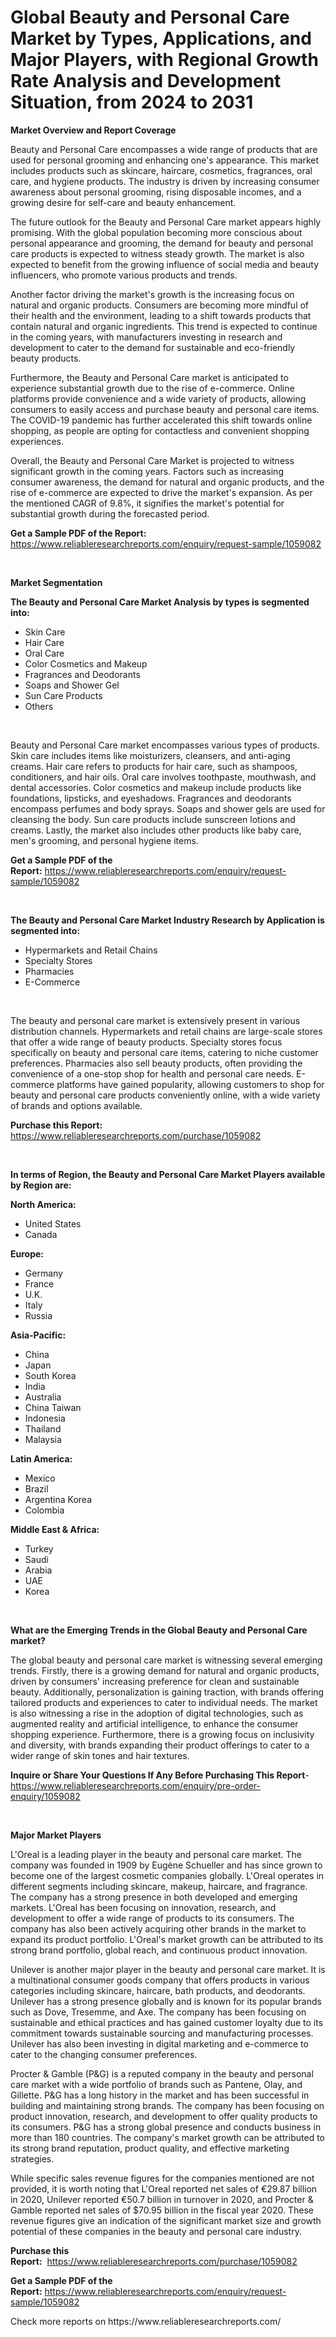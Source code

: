<p><h1>Global Beauty and Personal Care Market by Types, Applications, and Major Players, with Regional Growth Rate Analysis and Development Situation, from 2024 to 2031</h1></p><p><strong>Market Overview and Report Coverage</strong></p>
<p><p>Beauty and Personal Care encompasses a wide range of products that are used for personal grooming and enhancing one's appearance. This market includes products such as skincare, haircare, cosmetics, fragrances, oral care, and hygiene products. The industry is driven by increasing consumer awareness about personal grooming, rising disposable incomes, and a growing desire for self-care and beauty enhancement.</p><p>The future outlook for the Beauty and Personal Care market appears highly promising. With the global population becoming more conscious about personal appearance and grooming, the demand for beauty and personal care products is expected to witness steady growth. The market is also expected to benefit from the growing influence of social media and beauty influencers, who promote various products and trends.</p><p>Another factor driving the market's growth is the increasing focus on natural and organic products. Consumers are becoming more mindful of their health and the environment, leading to a shift towards products that contain natural and organic ingredients. This trend is expected to continue in the coming years, with manufacturers investing in research and development to cater to the demand for sustainable and eco-friendly beauty products.</p><p>Furthermore, the Beauty and Personal Care market is anticipated to experience substantial growth due to the rise of e-commerce. Online platforms provide convenience and a wide variety of products, allowing consumers to easily access and purchase beauty and personal care items. The COVID-19 pandemic has further accelerated this shift towards online shopping, as people are opting for contactless and convenient shopping experiences.</p><p>Overall, the Beauty and Personal Care Market is projected to witness significant growth in the coming years. Factors such as increasing consumer awareness, the demand for natural and organic products, and the rise of e-commerce are expected to drive the market's expansion. As per the mentioned CAGR of 9.8%, it signifies the market's potential for substantial growth during the forecasted period.</p></p>
<p><strong>Get a Sample PDF of the Report:</strong> <a href="https://www.reliableresearchreports.com/enquiry/request-sample/1059082">https://www.reliableresearchreports.com/enquiry/request-sample/1059082</a></p>
<p>&nbsp;</p>
<p><strong>Market Segmentation</strong></p>
<p><strong>The Beauty and Personal Care Market Analysis by types is segmented into:</strong></p>
<p><ul><li>Skin Care</li><li>Hair Care</li><li>Oral Care</li><li>Color Cosmetics and Makeup</li><li>Fragrances and Deodorants</li><li>Soaps and Shower Gel</li><li>Sun Care Products</li><li>Others</li></ul></p>
<p>&nbsp;</p>
<p><p>Beauty and Personal Care market encompasses various types of products. Skin care includes items like moisturizers, cleansers, and anti-aging creams. Hair care refers to products for hair care, such as shampoos, conditioners, and hair oils. Oral care involves toothpaste, mouthwash, and dental accessories. Color cosmetics and makeup include products like foundations, lipsticks, and eyeshadows. Fragrances and deodorants encompass perfumes and body sprays. Soaps and shower gels are used for cleansing the body. Sun care products include sunscreen lotions and creams. Lastly, the market also includes other products like baby care, men's grooming, and personal hygiene items.</p></p>
<p><strong>Get a Sample PDF of the Report:</strong>&nbsp;<a href="https://www.reliableresearchreports.com/enquiry/request-sample/1059082">https://www.reliableresearchreports.com/enquiry/request-sample/1059082</a></p>
<p>&nbsp;</p>
<p><strong>The Beauty and Personal Care Market Industry Research by Application is segmented into:</strong></p>
<p><ul><li>Hypermarkets and Retail Chains</li><li>Specialty Stores</li><li>Pharmacies</li><li>E-Commerce</li></ul></p>
<p>&nbsp;</p>
<p><p>The beauty and personal care market is extensively present in various distribution channels. Hypermarkets and retail chains are large-scale stores that offer a wide range of beauty products. Specialty stores focus specifically on beauty and personal care items, catering to niche customer preferences. Pharmacies also sell beauty products, often providing the convenience of a one-stop shop for health and personal care needs. E-commerce platforms have gained popularity, allowing customers to shop for beauty and personal care products conveniently online, with a wide variety of brands and options available.</p></p>
<p><strong>Purchase this Report:</strong>&nbsp; <a href="https://www.reliableresearchreports.com/purchase/1059082">https://www.reliableresearchreports.com/purchase/1059082</a></p>
<p>&nbsp;</p>
<p><strong>In terms of Region, the Beauty and Personal Care Market Players available by Region are:</strong></p>
<p>
    <p> <strong> North America: </strong>
        <ul>
            <li>United States</li>
            <li>Canada</li>
        </ul>
        </p> 
    <p> <strong> Europe: </strong>
        <ul>
            <li>Germany</li>
            <li>France</li>
            <li>U.K.</li>
            <li>Italy</li>
            <li>Russia</li>
        </ul>
        </p> 
    <p> <strong> Asia-Pacific: </strong>
        <ul>
            <li>China</li>
            <li>Japan</li>
            <li>South Korea</li>
            <li>India</li>
            <li>Australia</li>
            <li>China Taiwan</li>
            <li>Indonesia</li>
            <li>Thailand</li>
            <li>Malaysia</li>
        </ul>
        </p> 
    <p> <strong> Latin America: </strong>
        <ul>
            <li>Mexico</li>
            <li>Brazil</li>
            <li>Argentina Korea</li>
            <li>Colombia</li>
        </ul>
        </p> 
    <p> <strong> Middle East & Africa: </strong>
        <ul>
            <li>Turkey</li>
            <li>Saudi</li>
            <li>Arabia</li>
            <li>UAE</li>
            <li>Korea</li>
        </ul>
    </p>
    </p>
<p>&nbsp;</p>
<p><strong>What are the Emerging Trends in the Global Beauty and Personal Care market?</strong></p>
<p><p>The global beauty and personal care market is witnessing several emerging trends. Firstly, there is a growing demand for natural and organic products, driven by consumers' increasing preference for clean and sustainable beauty. Additionally, personalization is gaining traction, with brands offering tailored products and experiences to cater to individual needs. The market is also witnessing a rise in the adoption of digital technologies, such as augmented reality and artificial intelligence, to enhance the consumer shopping experience. Furthermore, there is a growing focus on inclusivity and diversity, with brands expanding their product offerings to cater to a wider range of skin tones and hair textures.</p></p>
<p><strong>Inquire or Share Your Questions If Any Before Purchasing This Report</strong>- <a href="https://www.reliableresearchreports.com/enquiry/pre-order-enquiry/1059082">https://www.reliableresearchreports.com/enquiry/pre-order-enquiry/1059082</a></p>
<p>&nbsp;</p>
<p><strong>Major Market Players</strong></p>
<p><p>L'Oreal is a leading player in the beauty and personal care market. The company was founded in 1909 by Eugène Schueller and has since grown to become one of the largest cosmetic companies globally. L'Oreal operates in different segments including skincare, makeup, haircare, and fragrance. The company has a strong presence in both developed and emerging markets. L'Oreal has been focusing on innovation, research, and development to offer a wide range of products to its consumers. The company has also been actively acquiring other brands in the market to expand its product portfolio. L'Oreal's market growth can be attributed to its strong brand portfolio, global reach, and continuous product innovation.</p><p>Unilever is another major player in the beauty and personal care market. It is a multinational consumer goods company that offers products in various categories including skincare, haircare, bath products, and deodorants. Unilever has a strong presence globally and is known for its popular brands such as Dove, Tresemme, and Axe. The company has been focusing on sustainable and ethical practices and has gained customer loyalty due to its commitment towards sustainable sourcing and manufacturing processes. Unilever has also been investing in digital marketing and e-commerce to cater to the changing consumer preferences.</p><p>Procter & Gamble (P&G) is a reputed company in the beauty and personal care market with a wide portfolio of brands such as Pantene, Olay, and Gillette. P&G has a long history in the market and has been successful in building and maintaining strong brands. The company has been focusing on product innovation, research, and development to offer quality products to its consumers. P&G has a strong global presence and conducts business in more than 180 countries. The company's market growth can be attributed to its strong brand reputation, product quality, and effective marketing strategies.</p><p>While specific sales revenue figures for the companies mentioned are not provided, it is worth noting that L'Oreal reported net sales of €29.87 billion in 2020, Unilever reported €50.7 billion in turnover in 2020, and Procter & Gamble reported net sales of $70.95 billion in the fiscal year 2020. These revenue figures give an indication of the significant market size and growth potential of these companies in the beauty and personal care industry.</p></p>
<p><strong>Purchase this Report:</strong>&nbsp;&nbsp;<a href="https://www.reliableresearchreports.com/purchase/1059082">https://www.reliableresearchreports.com/purchase/1059082</a></p>
<p></p>
<p><strong>Get a Sample PDF of the Report:</strong>&nbsp;<a href="https://www.reliableresearchreports.com/enquiry/request-sample/1059082">https://www.reliableresearchreports.com/enquiry/request-sample/1059082</a></p>
<p>Check more reports on https://www.reliableresearchreports.com/</p>